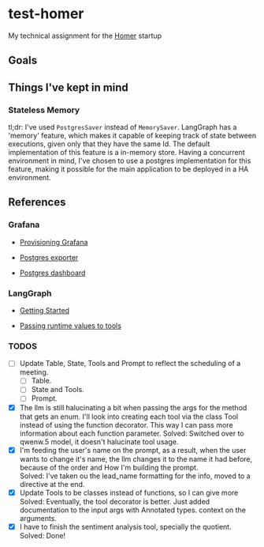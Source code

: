 # test-homer

My technical assignment for the [Homer](https://www.homer.com.br/) startup

## Goals

## Things I've kept in mind

### Stateless Memory

tl;dr: I've used ```PostgresSaver``` instead of ```MemorySaver```.
LangGraph has a 'memory' feature, which makes it capable of keeping track of state
between executions, given only that they have the same Id.
The default implementation of this feature is a in-memory store.
Having a concurrent environment in mind, I've chosen to use a postgres
implementation for this feature, making it possible for the main application to be
deployed in a HA environment.

## References

### Grafana

- [Provisioning Grafana](https://grafana.com/tutorials/provision-dashboards-and-data-sources)

- [Postgres exporter](https://grafana.com/docs/grafana-cloud/monitor-applications/asserts/enable-prom-metrics-collection/data-stores/postgresql/)

- [Postgres dashboard](https://grafana.com/grafana/dashboards/9628-postgresql-database/)

### LangGraph

- [Getting Started](https://langchain-ai.github.io/langgraph/tutorials/introduction/)

- [Passing runtime values to tools](https://langchain-ai.github.io/langgraph/how-tos/pass-run-time-values-to-tools/)

### TODOS

- [ ] Update Table, State, Tools and Prompt to reflect the scheduling of a meeting.
  - [ ] Table.
  - [ ] State and Tools.
  - [ ] Prompt.
- [x] The llm is still halucinating a bit when passing the args for
  the method that gets an enum. I'll look into creating each tool via
  the class Tool instead of using the function decorator. This way I can
  pass more information about each function parameter.
  Solved: Switched over to qwenw.5 model, it doesn't halucinate tool usage.
- [x] I'm feeding the user's name on the prompt, as a result, when the
  user wants to change it's name, the llm changes it to the name it had before,
  because of the order and How I'm building the prompt.\
  Solved: I've taken ou the lead_name formatting for the info, moved to a directive
  at the end.
- [x] Update Tools to be classes instead of functions, so I can give more
      Solved: Eventually, the tool decorator is better.
      Just added documentation to the input args with Annotated types.
context on the arguments.
- [x] I have to finish the sentiment analysis tool, specially the quotient.
      Solved: Done!
